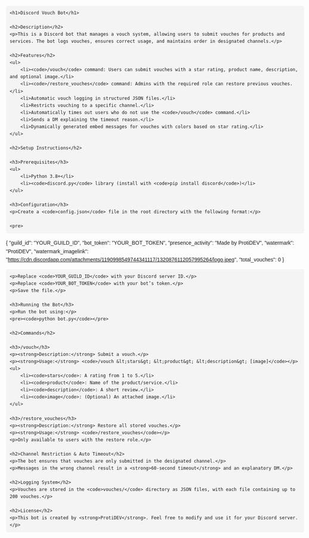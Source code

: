 <!DOCTYPE html>
<html lang="en">
<head>
    <meta charset="UTF-8">
    <meta name="viewport" content="width=device-width, initial-scale=1.0">
    <title>Discord Vouch Bot</title>
    <style>
        body {
            font-family: Arial, sans-serif;
            line-height: 1.6;
            max-width: 800px;
            margin: 20px auto;
            padding: 20px;
        }
        h1, h2 {
            color: #333;
        }
        code {
            background: #f4f4f4;
            padding: 3px 6px;
            border-radius: 5px;
        }
        pre {
            background: #f4f4f4;
            padding: 10px;
            border-radius: 5px;
            overflow-x: auto;
        }
    </style>
</head>
<body>

    <h1>Discord Vouch Bot</h1>

    <h2>Description</h2>
    <p>This is a Discord bot that manages a vouch system, allowing users to submit vouches for products and services. The bot logs vouches, ensures correct usage, and maintains order in designated channels.</p>

    <h2>Features</h2>
    <ul>
        <li><code>/vouch</code> command: Users can submit vouches with a star rating, product name, description, and optional image.</li>
        <li><code>/restore_vouches</code> command: Admins with the required role can restore previous vouches.</li>
        <li>Automatic vouch logging in structured JSON files.</li>
        <li>Restricts vouching to a specific channel.</li>
        <li>Automatically times out users who do not use the <code>/vouch</code> command.</li>
        <li>Sends a DM explaining the timeout reason.</li>
        <li>Dynamically generated embed messages for vouches with colors based on star rating.</li>
    </ul>

    <h2>Setup Instructions</h2>

    <h3>Prerequisites</h3>
    <ul>
        <li>Python 3.8+</li>
        <li><code>discord.py</code> library (install with <code>pip install discord</code>)</li>
    </ul>

    <h3>Configuration</h3>
    <p>Create a <code>config.json</code> file in the root directory with the following format:</p>
    
    <pre>
{
    "guild_id": "YOUR_GUILD_ID",
    "bot_token": "YOUR_BOT_TOKEN",
    "presence_activity": "Made by ProtiDEV",
    "watermark": "ProtiDEV",
    "watermark_imagelink": "https://cdn.discordapp.com/attachments/1190998549744341117/1320876112057995264/logo.jpeg",
    "total_vouches": 0
}
    </pre>
    
    <p>Replace <code>YOUR_GUILD_ID</code> with your Discord server ID.</p>
    <p>Replace <code>YOUR_BOT_TOKEN</code> with your bot’s token.</p>
    <p>Save the file.</p>

    <h3>Running the Bot</h3>
    <p>Run the bot using:</p>
    <pre><code>python bot.py</code></pre>

    <h2>Commands</h2>

    <h3>/vouch</h3>
    <p><strong>Description:</strong> Submit a vouch.</p>
    <p><strong>Usage:</strong> <code>/vouch &lt;stars&gt; &lt;product&gt; &lt;description&gt; [image]</code></p>
    <ul>
        <li><code>stars</code>: A rating from 1 to 5.</li>
        <li><code>product</code>: Name of the product/service.</li>
        <li><code>description</code>: A short review.</li>
        <li><code>image</code>: (Optional) An attached image.</li>
    </ul>

    <h3>/restore_vouches</h3>
    <p><strong>Description:</strong> Restore all stored vouches.</p>
    <p><strong>Usage:</strong> <code>/restore_vouches</code></p>
    <p>Only available to users with the restore role.</p>

    <h2>Channel Restriction & Auto Timeout</h2>
    <p>The bot ensures that vouches are only submitted in the designated channel.</p>
    <p>Messages in the wrong channel result in a <strong>60-second timeout</strong> and an explanatory DM.</p>

    <h2>Logging System</h2>
    <p>Vouches are stored in the <code>vouches/</code> directory as JSON files, with each file containing up to 200 vouches.</p>

    <h2>License</h2>
    <p>This bot is created by <strong>ProtiDEV</strong>. Feel free to modify and use it for your Discord server.</p>

</body>
</html>
